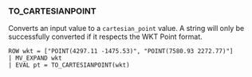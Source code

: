 <!--
This is generated by ESQL's AbstractFunctionTestCase. Do no edit it. See ../README.md for how to regenerate it.
-->

### TO_CARTESIANPOINT
Converts an input value to a `cartesian_point` value.
A string will only be successfully converted if it respects the WKT Point format.

```
ROW wkt = ["POINT(4297.11 -1475.53)", "POINT(7580.93 2272.77)"]
| MV_EXPAND wkt
| EVAL pt = TO_CARTESIANPOINT(wkt)
```

